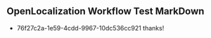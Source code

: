 ## OpenLocalization Workflow Test MarkDown
* 76f27c2a-1e59-4cdd-9967-10dc536cc921 thanks!

<!--HONumber=Jul16_HO3-->


